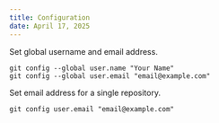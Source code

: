 ```yaml
---
title: Configuration
date: April 17, 2025
---
```


Set global username and email address.

```
git config --global user.name "Your Name"
git config --global user.email "email@example.com"
```

Set email address for a single repository.

```
git config user.email "email@example.com"
```
